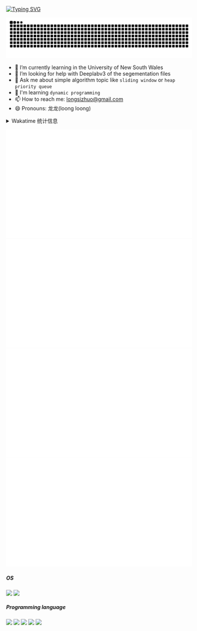 [![Typing SVG](https://readme-typing-svg.demolab.com?font=Borel&size=40&duration=1000&pause=500&color=F7AD3F&center=true&vCenter=true&width=500&height=100&lines=Hi+there;I'm+Sizhuo+Long;Welcome+to+my+GitHub)](https://git.io/typing-svg)

<picture>
  <source media="(prefers-color-scheme: dark)" srcset="https://raw.githubusercontent.com/longsizhuo/longsizhuo/output/github-contribution-grid-snake-dark.svg">
  <source media="(prefers-color-scheme: light)" srcset="https://raw.githubusercontent.com/longsizhuo/longsizhuo/output/github-contribution-grid-snake.svg">
  <img alt="github contribution grid snake animation" src="https://raw.githubusercontent.com/longsizhuo/longsizhuo/output/github-contribution-grid-snake.svg">
</picture>

- 🌱 I’m currently learning in the University of New South Wales
- 🤔 I’m looking for help with Deeplabv3 of the segementation files
- 💬 Ask me about simple algorithm topic like `sliding window` or `heap priority queue`
- 🔭 I'm learning `dynamic programming`
- 📫 How to reach me: longsizhuo@gmail.com
- 😄 Pronouns: 龙龙(loong loong)
<details>
<summary>Wakatime 统计信息</summary>
<!--START_SECTION:waka-->
![Code Time](http://img.shields.io/badge/Code%20Time-13%20hrs%201%20min-blue)

![Profile Views](http://img.shields.io/badge/Profile%20Views-278-blue)

**🐱 My GitHub Data** 

> 📦 2.3 MB Used in GitHub's Storage 
 > 
> 🏆 353 Contributions in the Year 2023
 > 
> 🚫 Not Opted to Hire
 > 
> 📜 12 Public Repositories 
 > 
> 🔑 9 Private Repositories 
 > 
**I'm a Night 🦉** 

```text
🌞 Morning                4 commits           ░░░░░░░░░░░░░░░░░░░░░░░░░   01.50 % 
🌆 Daytime                46 commits          ████░░░░░░░░░░░░░░░░░░░░░   17.29 % 
🌃 Evening                94 commits          █████████░░░░░░░░░░░░░░░░   35.34 % 
🌙 Night                  122 commits         ███████████░░░░░░░░░░░░░░   45.86 % 
```
📅 **I'm Most Productive on Wednesday** 

```text
Monday                   46 commits          ████░░░░░░░░░░░░░░░░░░░░░   17.29 % 
Tuesday                  40 commits          ████░░░░░░░░░░░░░░░░░░░░░   15.04 % 
Wednesday                69 commits          ██████░░░░░░░░░░░░░░░░░░░   25.94 % 
Thursday                 28 commits          ███░░░░░░░░░░░░░░░░░░░░░░   10.53 % 
Friday                   36 commits          ███░░░░░░░░░░░░░░░░░░░░░░   13.53 % 
Saturday                 12 commits          █░░░░░░░░░░░░░░░░░░░░░░░░   04.51 % 
Sunday                   35 commits          ███░░░░░░░░░░░░░░░░░░░░░░   13.16 % 
```


📊 **This Week I Spent My Time On** 

```text
🕑︎ Time Zone: Australia/Sydney

💬 Programming Languages: 
Go                       9 hrs 32 mins       ███████████████████░░░░░░   77.92 % 
Python                   1 hr 37 mins        ███░░░░░░░░░░░░░░░░░░░░░░   13.32 % 
GitIgnore file           21 mins             █░░░░░░░░░░░░░░░░░░░░░░░░   02.97 % 
Jupyter                  12 mins             ░░░░░░░░░░░░░░░░░░░░░░░░░   01.64 % 
go.mod                   11 mins             ░░░░░░░░░░░░░░░░░░░░░░░░░   01.56 % 

🔥 Editors: 
GoLand                   9 hrs 44 mins       ████████████████████░░░░░   79.53 % 
PyCharm                  1 hr 59 mins        ████░░░░░░░░░░░░░░░░░░░░░   16.26 % 
WebStorm                 30 mins             █░░░░░░░░░░░░░░░░░░░░░░░░   04.22 % 
Unknown Editor           0 secs              ░░░░░░░░░░░░░░░░░░░░░░░░░   00.00 % 

🐱‍💻 Projects: 
backGround_GO            5 hrs 32 mins       ███████████░░░░░░░░░░░░░░   45.27 % 
Go_test                  3 hrs 37 mins       ███████░░░░░░░░░░░░░░░░░░   29.60 % 
AlgorithmPractice        1 hr 35 mins        ███░░░░░░░░░░░░░░░░░░░░░░   12.95 % 
workspace                30 mins             █░░░░░░░░░░░░░░░░░░░░░░░░   04.19 % 
StableEmotion            24 mins             █░░░░░░░░░░░░░░░░░░░░░░░░   03.31 % 

💻 Operating System: 
Mac                      11 hrs 39 mins      ████████████████████████░   95.22 % 
Windows                  35 mins             █░░░░░░░░░░░░░░░░░░░░░░░░   04.78 % 
```

**I Mostly Code in Jupyter Notebook** 

```text
Jupyter Notebook         4 repos             ██████░░░░░░░░░░░░░░░░░░░   22.22 % 
JavaScript               4 repos             ██████░░░░░░░░░░░░░░░░░░░   22.22 % 
Python                   3 repos             ████░░░░░░░░░░░░░░░░░░░░░   16.67 % 
Go                       2 repos             ███░░░░░░░░░░░░░░░░░░░░░░   11.11 % 
Solidity                 1 repo              █░░░░░░░░░░░░░░░░░░░░░░░░   05.56 % 
```


**Timeline**

![Lines of Code chart](https://raw.githubusercontent.com/longsizhuo/longsizhuo/main/assets/bar_graph.png)


 Last Updated on 02/08/2023 06:11:53 UTC
<!--END_SECTION:waka-->

</details>

![](https://raw.githubusercontent.com/longsizhuo/github-stats/master/generated/overview.svg#gh-dark-mode-only)
![](https://raw.githubusercontent.com/longsizhuo/github-stats/master/generated/overview.svg#gh-light-mode-only)
![](https://raw.githubusercontent.com/longsizhuo/github-stats/master/generated/languages.svg#gh-dark-mode-only)
![](https://raw.githubusercontent.com/longsizhuo/github-stats/master/generated/languages.svg#gh-light-mode-only)

##### OS
[![](https://img.shields.io/badge/macos%20-33aadd?style=flat-square&logo=apple&logoColor=ffffff)](https://www.archlinux.org/)
[![](https://img.shields.io/badge/windows%20-010203?style=flat-square&logo=windows&logoColor=ffffff)](https://www.archlinux.org/)

##### Programming language
[![](https://img.shields.io/badge/-Go-blue.svg?style=flat-square&logo=go&logoColor=ffffff)](https://reactjs.org/)
[![](https://img.shields.io/badge/-Python-green.svg?style=flat-square&logo=python&logoColor=ffffff)](https://reactjs.org/)
[![](https://img.shields.io/badge/-Jupyter-orange.svg?style=flat-square&logo=jupyter&logoColor=ffffff)](https://reactjs.org/)
[![](https://img.shields.io/badge/-Solidity-purple.svg?style=flat-square&logo=solidity&logoColor=ffffff)](https://reactjs.org/)
[![](https://img.shields.io/badge/-Cpp-indigo.svg?style=flat-square&logo=c&logoColor=ffffff)](https://reactjs.org/)

<!--

[![Anurag's GitHub stats](https://github-readme-stats-pi-six-25.vercel.app/api?username=longsizhuo&theme=moltack)](https://github.com/anuraghazra/github-readme-stats)

[![Top Langs](https://github-readme-stats-pi-six-25.vercel.app/api/top-langs/?username=longsizhuo&count_private=true&layout=donut-vertical&exclude_repo=longsizhuo.github.io,blogs&theme=moltack)](https://github.com/anuraghazra/github-readme-stats)
-->
